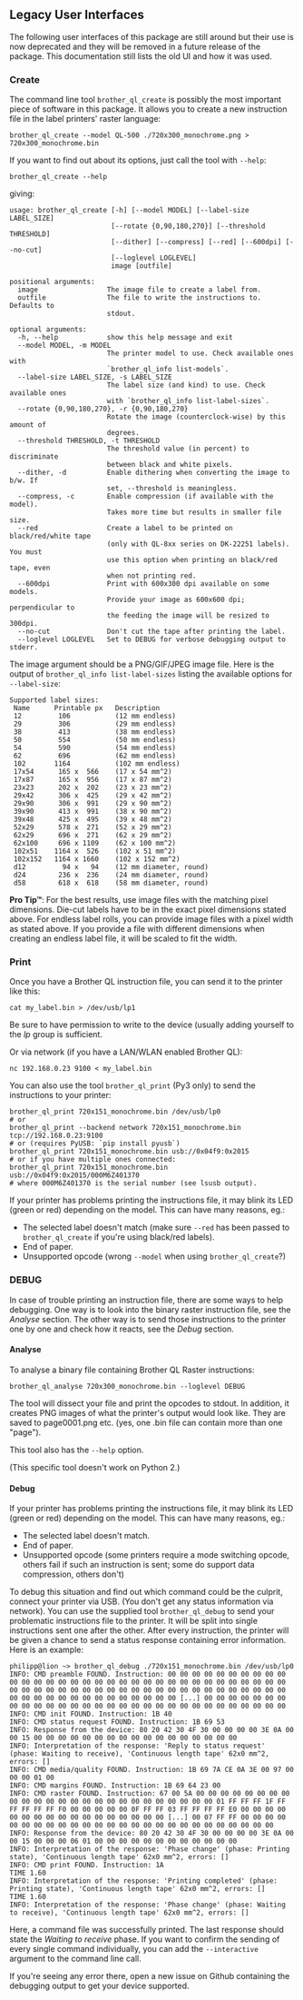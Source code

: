 ## Legacy User Interfaces

The following user interfaces of this package are still around but their use is now deprecated and they will
be removed in a future release of the package. This documentation still lists the old UI and how it was used.

### Create

The command line tool `brother_ql_create` is possibly the most important piece of software in this package.
It allows you to create a new instruction file in the label printers' raster language:

    brother_ql_create --model QL-500 ./720x300_monochrome.png > 720x300_monochrome.bin

If you want to find out about its options, just call the tool with `--help`:

    brother_ql_create --help

giving:

    usage: brother_ql_create [-h] [--model MODEL] [--label-size LABEL_SIZE]
                             [--rotate {0,90,180,270}] [--threshold THRESHOLD]
                             [--dither] [--compress] [--red] [--600dpi] [--no-cut]
                             [--loglevel LOGLEVEL]
                             image [outfile]
    
    positional arguments:
      image                 The image file to create a label from.
      outfile               The file to write the instructions to. Defaults to
                            stdout.
    
    optional arguments:
      -h, --help            show this help message and exit
      --model MODEL, -m MODEL
                            The printer model to use. Check available ones with
                            `brother_ql_info list-models`.
      --label-size LABEL_SIZE, -s LABEL_SIZE
                            The label size (and kind) to use. Check available ones
                            with `brother_ql_info list-label-sizes`.
      --rotate {0,90,180,270}, -r {0,90,180,270}
                            Rotate the image (counterclock-wise) by this amount of
                            degrees.
      --threshold THRESHOLD, -t THRESHOLD
                            The threshold value (in percent) to discriminate
                            between black and white pixels.
      --dither, -d          Enable dithering when converting the image to b/w. If
                            set, --threshold is meaningless.
      --compress, -c        Enable compression (if available with the model).
                            Takes more time but results in smaller file size.
      --red                 Create a label to be printed on black/red/white tape
                            (only with QL-8xx series on DK-22251 labels). You must
                            use this option when printing on black/red tape, even
                            when not printing red.
      --600dpi              Print with 600x300 dpi available on some models.
                            Provide your image as 600x600 dpi; perpendicular to
                            the feeding the image will be resized to 300dpi.
      --no-cut              Don't cut the tape after printing the label.
      --loglevel LOGLEVEL   Set to DEBUG for verbose debugging output to stderr.

The image argument should be a PNG/GIF/JPEG image file.
Here is the output of `brother_ql_info list-label-sizes` listing the available options for `--label-size`:

    Supported label sizes:
     Name      Printable px   Description
     12         106           (12 mm endless)
     29         306           (29 mm endless)
     38         413           (38 mm endless)
     50         554           (50 mm endless)
     54         590           (54 mm endless)
     62         696           (62 mm endless)
     102       1164           (102 mm endless)
     17x54      165 x  566    (17 x 54 mm^2)
     17x87      165 x  956    (17 x 87 mm^2)
     23x23      202 x  202    (23 x 23 mm^2)
     29x42      306 x  425    (29 x 42 mm^2)
     29x90      306 x  991    (29 x 90 mm^2)
     39x90      413 x  991    (38 x 90 mm^2)
     39x48      425 x  495    (39 x 48 mm^2)
     52x29      578 x  271    (52 x 29 mm^2)
     62x29      696 x  271    (62 x 29 mm^2)
     62x100     696 x 1109    (62 x 100 mm^2)
     102x51    1164 x  526    (102 x 51 mm^2)
     102x152   1164 x 1660    (102 x 152 mm^2)
     d12         94 x   94    (12 mm diameter, round)
     d24        236 x  236    (24 mm diameter, round)
     d58        618 x  618    (58 mm diameter, round)

**Pro Tip™**:
For the best results, use image files with the matching pixel dimensions. Die-cut labels have to be in the exact pixel dimensions stated above. For endless label rolls, you can provide image files with a pixel width as stated above. If you provide a file with different dimensions when creating an endless label file, it will be scaled to fit the width.

### Print

Once you have a Brother QL instruction file, you can send it to the printer like this:

    cat my_label.bin > /dev/usb/lp1

Be sure to have permission to write to the device (usually adding yourself to the *lp* group is sufficient.

Or via network (if you have a LAN/WLAN enabled Brother QL):

    nc 192.168.0.23 9100 < my_label.bin

You can also use the tool `brother_ql_print` (Py3 only) to send the instructions to your printer:

    brother_ql_print 720x151_monochrome.bin /dev/usb/lp0
    # or
    brother_ql_print --backend network 720x151_monochrome.bin tcp://192.168.0.23:9100
    # or (requires PyUSB: `pip install pyusb`)
    brother_ql_print 720x151_monochrome.bin usb://0x04f9:0x2015
    # or if you have multiple ones connected:
    brother_ql_print 720x151_monochrome.bin usb://0x04f9:0x2015/000M6Z401370
    # where 000M6Z401370 is the serial number (see lsusb output).

If your printer has problems printing the instructions file, it may blink its LED (green or red) depending on the model. This can have many reasons, eg.:

* The selected label doesn't match (make sure `--red` has been passed to `brother_ql_create` if you're using black/red labels).
* End of paper.
* Unsupported opcode (wrong `--model` when using `brother_ql_create`?)

### DEBUG

In case of trouble printing an instruction file, there are some ways to help debugging.
One way is to look into the binary raster instruction file, see the *Analyse* section.
The other way is to send those instructions to the printer one by one and check how it reacts, see the *Debug* section.

#### Analyse

To analyse a binary file containing Brother QL Raster instructions:

    brother_ql_analyse 720x300_monochrome.bin --loglevel DEBUG

The tool will dissect your file and print the opcodes to stdout.
In addition, it creates PNG images of what the printer's output would look like.
They are saved to page0001.png etc. (yes, one .bin file can contain more than one "page").

This tool also has the `--help` option.

(This specific tool doesn't work on Python 2.)

#### Debug

If your printer has problems printing the instructions file, it may blink its LED (green or red) depending on the model. This can have many reasons, eg.:

* The selected label doesn't match.
* End of paper.
* Unsupported opcode (some printers require a mode switching opcode, others fail if such an instruction is sent; some do support data compression, others don't)

To debug this situation and find out which command could be the culprit, connect your printer via USB. (You don't get any status information via network).
You can use the supplied tool `brother_ql_debug` to send your problematic instructions file to the printer. It will be split into single instructions sent one after the other.
After every instruction, the printer will be given a chance to send a status response containing error information. Here is an example:

    philipp@lion ~> brother_ql_debug ./720x151_monochrome.bin /dev/usb/lp0
    INFO: CMD preamble FOUND. Instruction: 00 00 00 00 00 00 00 00 00 00 00 00 00 00 00 00 00 00 00 00 00 00 00 00 00 00 00 00 00 00 00 00 00 00 00 00 00 00 00 00 00 00 00 00 00 00 00 00 00 00 00 00 00 00 00 00 00 00 00 00 00 00 00 00 00 00 00 00 00 00 [...] 00 00 00 00 00 00 00 00 00 00 00 00 00 00 00 00 00 00 00 00 00 00 00 00 00 00 00 00 00 00 
    INFO: CMD init FOUND. Instruction: 1B 40 
    INFO: CMD status request FOUND. Instruction: 1B 69 53 
    INFO: Response from the device: 80 20 42 30 4F 30 00 00 00 00 3E 0A 00 00 15 00 00 00 00 00 00 00 00 00 00 00 00 00 00 00 00 00
    INFO: Interpretation of the response: 'Reply to status request' (phase: Waiting to receive), 'Continuous length tape' 62x0 mm^2, errors: []
    INFO: CMD media/quality FOUND. Instruction: 1B 69 7A CE 0A 3E 00 97 00 00 00 01 00 
    INFO: CMD margins FOUND. Instruction: 1B 69 64 23 00 
    INFO: CMD raster FOUND. Instruction: 67 00 5A 00 00 00 00 00 00 00 00 00 00 00 00 00 00 00 00 00 00 00 00 00 00 00 00 00 01 FF FF FF 1F FF FF FF FF FF F0 00 00 00 00 00 0F FF FF 03 FF FF FF FF E0 00 00 00 00 00 00 00 00 00 00 00 00 00 00 00 00 00 [...] 00 07 FF FF 00 00 00 00 00 00 00 00 00 00 00 00 00 00 00 00 00 00 00 00 00 00 00 00 00 00 
    INFO: Response from the device: 80 20 42 30 4F 30 00 00 00 00 3E 0A 00 00 15 00 00 00 06 01 00 00 00 00 00 00 00 00 00 00 00 00
    INFO: Interpretation of the response: 'Phase change' (phase: Printing state), 'Continuous length tape' 62x0 mm^2, errors: []
    INFO: CMD print FOUND. Instruction: 1A 
    TIME 1.60
    INFO: Interpretation of the response: 'Printing completed' (phase: Printing state), 'Continuous length tape' 62x0 mm^2, errors: []
    TIME 1.60
    INFO: Interpretation of the response: 'Phase change' (phase: Waiting to receive), 'Continuous length tape' 62x0 mm^2, errors: []

Here, a command file was successfully printed. The last response should state the *Waiting to receive* phase.
If you want to confirm the sending of every single command individually, you can add the `--interactive` argument to the command line call.

If you're seeing any error there, open a new issue on Github containing the debugging output to get your device supported.

